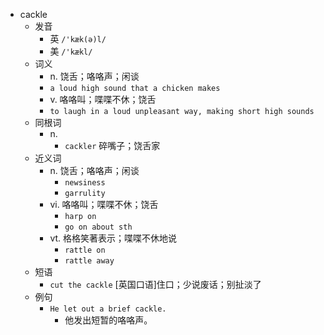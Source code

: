 - cackle
  - 发音
    - 英 `/'kæk(ə)l/`
    - 美 `/'kækl/`
  - 词义
    - n. 饶舌；咯咯声；闲谈
    - `a loud high sound that a chicken makes`
    - v. 咯咯叫；喋喋不休；饶舌
    - `to laugh in a loud unpleasant way, making short high sounds`
  - 同根词
    - n.
      - `cackler` 碎嘴子；饶舌家
  - 近义词
    - n. 饶舌；咯咯声；闲谈
      - `newsiness`
      - `garrulity`
    - vi. 咯咯叫；喋喋不休；饶舌
      - `harp on`
      - `go on about sth`
    - vt. 格格笑著表示；喋喋不休地说
      - `rattle on`
      - `rattle away`
  - 短语
    - `cut the cackle` [英国口语]住口；少说废话；别扯淡了 
  - 例句
    - `He let out a brief cackle.`
      - 他发出短暂的咯咯声。

